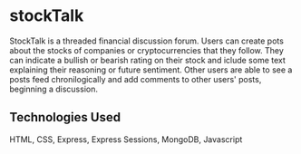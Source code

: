 # stockTalk


StockTalk is a threaded financial discussion forum. Users can create pots about the stocks of companies or cryptocurrencies that they follow. They can indicate a bullish or bearish rating on their stock and iclude some text explaining their reasoning or future sentiment. Other users are able to see a posts feed chronilogically and add comments to other users' posts, beginning a discussion. 



## Technologies Used
HTML, CSS, Express, Express Sessions, MongoDB, Javascript
